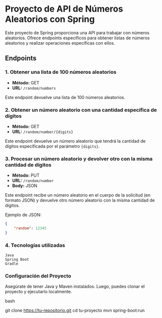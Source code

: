 # Proyecto de API de Números Aleatorios con Spring

Este proyecto de Spring proporciona una API para trabajar con números aleatorios. Ofrece endpoints específicos para obtener listas de números aleatorios y realizar operaciones específicas con ellos.

## Endpoints

### 1. Obtener una lista de 100 números aleatorios

- **Método:** GET
- **URL:** `/random/numbers`

Este endpoint devuelve una lista de 100 números aleatorios.

### 2. Obtener un número aleatorio con una cantidad específica de dígitos

- **Método:** GET
- **URL:** `/random/number/{digits}`

Este endpoint devuelve un número aleatorio que tendrá la cantidad de dígitos especificada por el parámetro `{digits}`.

### 3. Procesar un número aleatorio y devolver otro con la misma cantidad de dígitos

- **Método:** PUT
- **URL:** `/random/number`
- **Body:** JSON

Este endpoint recibe un número aleatorio en el cuerpo de la solicitud (en formato JSON) y devuelve otro número aleatorio con la misma cantidad de dígitos.

Ejemplo de JSON:

```json
{
    "random": 12345
}
```

### 4. Tecnologías utilizadas

    Java
    Spring Boot
    Gradle

### Configuración del Proyecto

Asegúrate de tener Java y Maven instalados. Luego, puedes clonar el proyecto y ejecutarlo localmente.

bash

git clone https://tu-repositorio.git
cd tu-proyecto
mvn spring-boot:run
